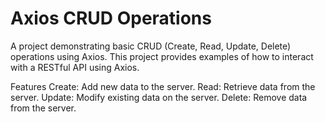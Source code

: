 # Axios CRUD Operations
A project demonstrating basic CRUD (Create, Read, Update, Delete) operations using Axios. This project provides examples of how to interact with a RESTful API using Axios.

Features
Create: Add new data to the server.
Read: Retrieve data from the server.
Update: Modify existing data on the server.
Delete: Remove data from the server.
